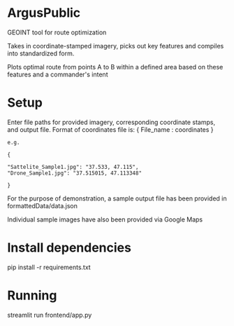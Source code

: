# ArgusPublic
GEOINT tool for route optimization

Takes in coordinate-stamped imagery, picks out key features and compiles into standardized form.

Plots optimal route from points A to B within a defined area based on these features and a commander's intent

# Setup
Enter file paths for provided imagery, corresponding coordinate stamps, and output file. 
Format of coordinates file is:
{
    File_name : coordinates
}

    e.g.
    
    {

    "Sattelite_Sample1.jpg": "37.533, 47.115",
    "Drone_Sample1.jpg": "37.515015, 47.113348"

    }
    


For the purpose of demonstration, a sample output file has been provided in formattedData/data.json 

Individual sample images have also been provided via Google Maps

# Install dependencies
pip install -r requirements.txt

# Running
streamlit run frontend/app.py 